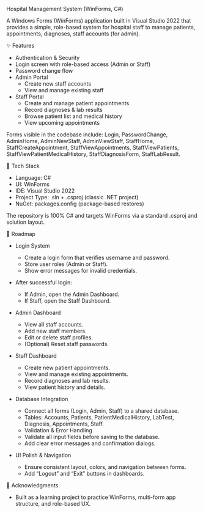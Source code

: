 Hospital Management System (WinForms, C#)

A Windows Forms (WinForms) application built in Visual Studio 2022 that provides a simple, role-based system for hospital staff to manage patients, appointments, diagnoses, staff accounts (for admin). 



✨ Features
- Authentication & Security
- Login screen with role-based access (Admin or Staff)
- Password change flow
- Admin Portal
  - Create new staff accounts
  - View and manage existing staff
- Staff Portal
  - Create and manage patient appointments
  - Record diagnoses & lab results
  - Browse patient list and medical history
  - View upcoming appointments

Forms visible in the codebase include:
Login, PasswordChange, AdminHome, AdminNewStaff, AdminViewStaff, StaffHome, StaffCreateAppointment, StaffViewAppointments, StaffViewPatients, StaffViewPatientMedicalHistory, StaffDiagnosisForm, StaffLabResult.



🧱 Tech Stack
- Language: C#
- UI: WinForms
- IDE: Visual Studio 2022
- Project Type: .sln + .csproj (classic .NET project)
- NuGet: packages.config (package-based restores)

The repository is 100% C# and targets WinForms via a standard .csproj and solution layout. 



🧭 Roadmap
- Login System
  - Create a login form that verifies username and password.
  - Store user roles (Admin or Staff).
  - Show error messages for invalid credentials.

- After successful login:
  - If Admin, open the Admin Dashboard.
  - If Staff, open the Staff Dashboard.
  
- Admin Dashboard
  - View all staff accounts.
  - Add new staff members.
  - Edit or delete staff profiles.
  - (Optional) Reset staff passwords.

- Staff Dashboard
  - Create new patient appointments.
  - View and manage existing appointments.
  - Record diagnoses and lab results.
  - View patient history and details.
 
- Database Integration
  - Connect all forms (Login, Admin, Staff) to a shared database.
  - Tables: Accounts, Patients, PatientMedicalHistory, LabTest, Diagnosis, Appointments, Staff.
  - Validation & Error Handling
  - Validate all input fields before saving to the database.
  - Add clear error messages and confirmation dialogs.
    
- UI Polish & Navigation
  - Ensure consistent layout, colors, and navigation between forms.
  - Add “Logout” and “Exit” buttons in dashboards.



🙌 Acknowledgments
- Built as a learning project to practice WinForms, multi-form app structure, and role-based UX.
